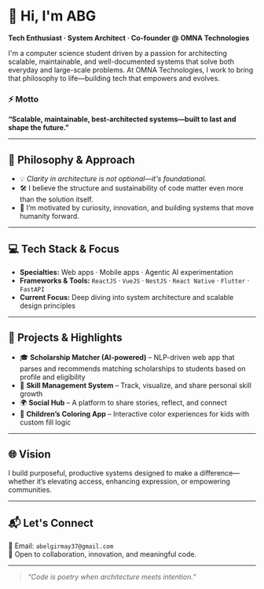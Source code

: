 # 👋 Hi, I'm ABG

**Tech Enthusiast · System Architect · Co-founder @ OMNA Technologies**

I'm a computer science student driven by a passion for architecting scalable, maintainable, and well-documented systems that solve both everyday and large-scale problems. At OMNA Technologies, I work to bring that philosophy to life—building tech that empowers and evolves.

### ⚡ Motto
**“Scalable, maintainable, best-architected systems—built to last and shape the future.”**

---

## 🧠 Philosophy & Approach

- 💡 _Clarity in architecture is not optional—it's foundational._
- 🛠️ I believe the structure and sustainability of code matter even more than the solution itself.
- 🚀 I’m motivated by curiosity, innovation, and building systems that move humanity forward.

---

## 💻 Tech Stack & Focus

- **Specialties:** Web apps · Mobile apps · Agentic AI experimentation
- **Frameworks & Tools:** `ReactJS` · `VueJS` · `NestJS` · `React Native` · `Flutter` · `FastAPI`
- **Current Focus:** Deep diving into system architecture and scalable design principles

---

## 🧩 Projects & Highlights

- 🎓 **Scholarship Matcher (AI-powered)** – NLP-driven web app that parses and recommends matching scholarships to students based on profile and eligibility
- 🧠 **Skill Management System** – Track, visualize, and share personal skill growth
- 🌍 **Social Hub** – A platform to share stories, reflect, and connect
- 🎨 **Children’s Coloring App** – Interactive color experiences for kids with custom fill logic

---

## 🌐 Vision

I build purposeful, productive systems designed to make a difference—whether it’s elevating access, enhancing expression, or empowering communities.

---

## 📬 Let's Connect

📧 Email: `abelgirmay37@gmail.com`  
🤝 Open to collaboration, innovation, and meaningful code.

---

> _“Code is poetry when architecture meets intention.”_
